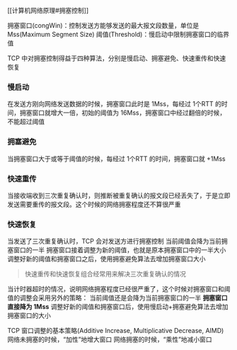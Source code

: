 [[计算机网络原理#拥塞控制]]

拥塞窗口(congWin)：控制发送方能够发送的最大报文段数量，单位是 Mss(Maximum Segment Size)
阈值(Threshold)：慢启动中限制拥塞窗口的临界值

TCP 中对拥塞控制得益于四种算法，分别是慢启动、拥塞避免、快速重传和快速恢复

### 慢启动
在发送方刚向网络发送数据的时候，拥塞窗口此时是 1Mss，每经过 1个RTT 的时间，拥塞窗口就增大一倍，初始的阈值为 16Mss，拥塞窗口中经过翻倍的时候，不能超过阈值

### 拥塞避免
当拥塞窗口大于或等于阈值的时候，每经过 1个RTT 的时间，拥塞窗口就 +1Mss

### 快速重传
当接收端收到三次重复确认时，则推断被重复确认的报文段已经丢失了，于是立即发送需要重传的报文段。这个时候的网络拥塞程度还不算很严重

### 快速恢复
当发送了三次重复确认时，TCP 会对发送方进行拥塞控制
当前阈值会降为当前拥塞窗口的一半
拥塞窗口接着调整为新的阈值，也就是原本拥塞窗口中的一半大小
调整好新的阈值和拥塞窗口之后，使用拥塞避免算法去增加拥塞窗口大小

> 快速重传和快速恢复组合经常用来解决三次重复确认的情况

当计时器超时的情况，说明网络拥塞程度已经很严重了，这个时候对拥塞窗口和阈值的调整会采用另外的策略：
当前阈值还是会降为当前拥塞窗口的一半
**拥塞窗口直接降为 1Mss**
调整好新的阈值和拥塞窗口后，使用慢启动+拥塞避免算法去增加拥塞窗口的大小

TCP 窗口调整的基本策略(Additive Increase, Multiplicative Decrease, AIMD)
网络未拥塞的时候，“加性”地增大窗口
网络拥塞的时候，“乘性”地减小窗口